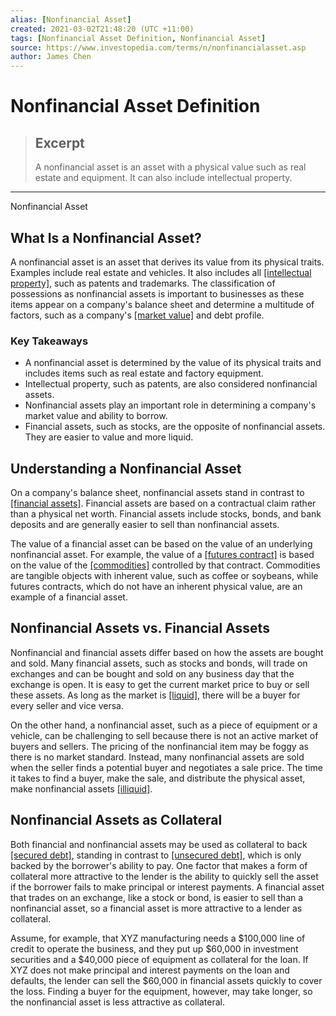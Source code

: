 ```yaml
---
alias: [Nonfinancial Asset]
created: 2021-03-02T21:48:20 (UTC +11:00)
tags: [Nonfinancial Asset Definition, Nonfinancial Asset]
source: https://www.investopedia.com/terms/n/nonfinancialasset.asp
author: James Chen
---
```


# Nonfinancial Asset Definition

> ## Excerpt
> A nonfinancial asset is an asset with a physical value such as real estate and equipment. It can also include intellectual property.

---

Nonfinancial Asset
## What Is a Nonfinancial Asset?

A nonfinancial asset is an asset that derives its value from its physical traits. Examples include real estate and vehicles. It also includes all [[intellectual property]](https://www.investopedia.com/terms/i/intellectualproperty.asp), such as patents and trademarks. The classification of possessions as nonfinancial assets is important to businesses as these items appear on a company's balance sheet and determine a multitude of factors, such as a company's [[market value]](https://www.investopedia.com/terms/m/marketvalue.asp) and debt profile.

### Key Takeaways

-   A nonfinancial asset is determined by the value of its physical traits and includes items such as real estate and factory equipment.
-   Intellectual property, such as patents, are also considered nonfinancial assets.
-   Nonfinancial assets play an important role in determining a company's market value and ability to borrow.
-   Financial assets, such as stocks, are the opposite of nonfinancial assets. They are easier to value and more liquid.

## Understanding a Nonfinancial Asset

On a company's balance sheet, nonfinancial assets stand in contrast to [[financial assets]](https://www.investopedia.com/terms/f/financialasset.asp). Financial assets are based on a contractual claim rather than a physical net worth. Financial assets include stocks, bonds, and bank deposits and are generally easier to sell than nonfinancial assets.

The value of a financial asset can be based on the value of an underlying nonfinancial asset. For example, the value of a [[futures contract]](https://www.investopedia.com/terms/f/futurescontract.asp) is based on the value of the [[commodities]](https://www.investopedia.com/terms/c/commodity.asp) controlled by that contract. Commodities are tangible objects with inherent value, such as coffee or soybeans, while futures contracts, which do not have an inherent physical value, are an example of a financial asset.

## Nonfinancial Assets vs. Financial Assets

Nonfinancial and financial assets differ based on how the assets are bought and sold. Many financial assets, such as stocks and bonds, will trade on exchanges and can be bought and sold on any business day that the exchange is open. It is easy to get the current market price to buy or sell these assets. As long as the market is [[liquid]](https://www.investopedia.com/terms/l/liquidmarket.asp), there will be a buyer for every seller and vice versa.

On the other hand, a nonfinancial asset, such as a piece of equipment or a vehicle, can be challenging to sell because there is not an active market of buyers and sellers. The pricing of the nonfinancial item may be foggy as there is no market standard. Instead, many nonfinancial assets are sold when the seller finds a potential buyer and negotiates a sale price. The time it takes to find a buyer, make the sale, and distribute the physical asset, make nonfinancial assets [[illiquid]](https://www.investopedia.com/terms/i/illiquid.asp).

## Nonfinancial Assets as Collateral

Both financial and nonfinancial assets may be used as collateral to back [[secured debt]](https://www.investopedia.com/terms/s/secureddebt.asp), standing in contrast to [[unsecured debt]](https://www.investopedia.com/terms/u/unsecureddebt.asp), which is only backed by the borrower's ability to pay. One factor that makes a form of collateral more attractive to the lender is the ability to quickly sell the asset if the borrower fails to make principal or interest payments. A financial asset that trades on an exchange, like a stock or bond, is easier to sell than a nonfinancial asset, so a financial asset is more attractive to a lender as collateral.

Assume, for example, that XYZ manufacturing needs a $100,000 line of credit to operate the business, and they put up $60,000 in investment securities and a $40,000 piece of equipment as collateral for the loan. If XYZ does not make principal and interest payments on the loan and defaults, the lender can sell the $60,000 in financial assets quickly to cover the loss. Finding a buyer for the equipment, however, may take longer, so the nonfinancial asset is less attractive as collateral.
